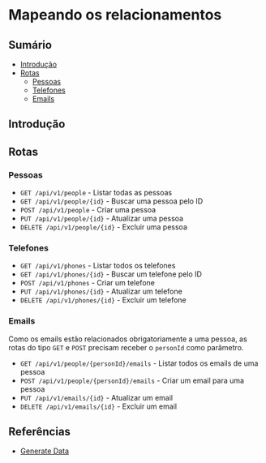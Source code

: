 # Mapeando os relacionamentos

## Sumário

- [Introdução](#introdução)
- [Rotas](#rotas)
  - [Pessoas](#pessoas)
  - [Telefones](#telefones)
  - [Emails](#emails)
## Introdução

## Rotas

### Pessoas
- `GET /api/v1/people` - Listar todas as pessoas
- `GET /api/v1/people/{id}` - Buscar uma pessoa pelo ID
- `POST /api/v1/people` - Criar uma pessoa
- `PUT /api/v1/people/{id}` - Atualizar uma pessoa
- `DELETE /api/v1/people/{id}` - Excluir uma pessoa

### Telefones

- `GET /api/v1/phones` - Listar todos os telefones
- `GET /api/v1/phones/{id}` - Buscar um telefone pelo ID
- `POST /api/v1/phones` - Criar um telefone
- `PUT /api/v1/phones/{id}` - Atualizar um telefone
- `DELETE /api/v1/phones/{id}` - Excluir um telefone

### Emails

Como os emails estão relacionados obrigatoriamente a uma pessoa, as rotas do tipo `GET` e `POST` precisam receber o `personId` como parâmetro.

- `GET /api/v1/people/{personId}/emails` - Listar todos os emails de uma pessoa
- `POST /api/v1/people/{personId}/emails` - Criar um email para uma pessoa
- `PUT /api/v1/emails/{id}` - Atualizar um email
- `DELETE /api/v1/emails/{id}` - Excluir um email

## Referências
- [Generate Data](https://generatedata.com/generator)